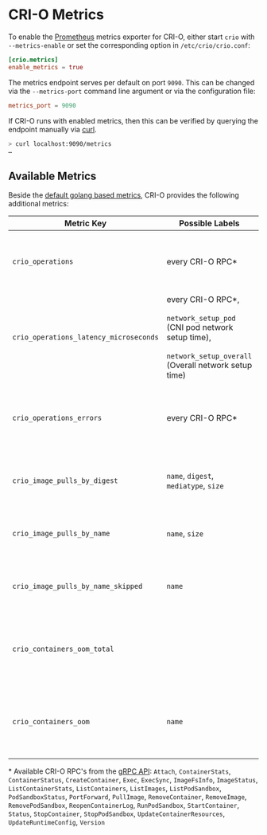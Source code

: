 # CRI-O Metrics

To enable the [Prometheus][0] metrics exporter for CRI-O, either start `crio`
with `--metrics-enable` or set the corresponding option in
`/etc/crio/crio.conf`:

```toml
[crio.metrics]
enable_metrics = true
```

The metrics endpoint serves per default on port `9090`. This can be changed via
the `--metrics-port` command line argument or via the configuration file:

```toml
metrics_port = 9090
```

If CRI-O runs with enabled metrics, then this can be verified by querying the
endpoint manually via [curl][1].

```bash
> curl localhost:9090/metrics
…
```

## Available Metrics

Beside the [default golang based metrics][2], CRI-O provides the following additional metrics:

| Metric Key                             | Possible Labels                                                                                                                         | Type    | Purpose                                                                  |
| -------------------------------------- | --------------------------------------------------------------------------------------------------------------------------------------- | ------- | ------------------------------------------------------------------------ |
| `crio_operations`                      | every CRI-O RPC\*                                                                                                                       | Counter | Cumulative number of CRI-O operations by operation type.                 |
| `crio_operations_latency_microseconds` | every CRI-O RPC\*,<br><br>`network_setup_pod` (CNI pod network setup time),<br><br>`network_setup_overall` (Overall network setup time) | Summary | Latency in microseconds of CRI-O operations. Split-up by operation type. |
| `crio_operations_errors`               | every CRI-O RPC\*                                                                                                                       | Counter | Cumulative number of CRI-O operation errors by operation type.           |
| `crio_image_pulls_by_digest`           | `name`, `digest`, `mediatype`, `size`                                                                                                   | Counter | Bytes transferred by CRI-O image pulls by digest.                        |
| `crio_image_pulls_by_name`             | `name`, `size`                                                                                                                          | Counter | Bytes transferred by CRI-O image pulls by name.                          |
| `crio_image_pulls_by_name_skipped`     | `name`                                                                                                                                  | Counter | Bytes skipped by CRI-O image pulls by name.                              |
| `crio_containers_oom_total`            |                                                                                                                                         | Counter | Total number of containers killed because they ran out of memory (OOM)                               |
| `crio_containers_oom`                  | `name`                                                                                                                                  | Counter | Containers killed because they ran out of memory (OOM) by their name                                 |

\* Available CRI-O RPC's from the [gRPC API][3]: `Attach`, `ContainerStats`, `ContainerStatus`,
`CreateContainer`, `Exec`, `ExecSync`, `ImageFsInfo`, `ImageStatus`,
`ListContainerStats`, `ListContainers`, `ListImages`, `ListPodSandbox`,
`PodSandboxStatus`, `PortForward`, `PullImage`, `RemoveContainer`,
`RemoveImage`, `RemovePodSandbox`, `ReopenContainerLog`, `RunPodSandbox`,
`StartContainer`, `Status`, `StopContainer`, `StopPodSandbox`,
`UpdateContainerResources`, `UpdateRuntimeConfig`, `Version`

[0]: https://prometheus.io
[1]: https://github.com/curl/curl
[2]: https://github.com/prometheus/client_golang/blob/b8b56b52bdb3a79ab877c873463cadc841133360/prometheus/go_collector.go#L65-L281
[3]: https://github.com/kubernetes/cri-api/blob/a6f63f369f6d50e9d0886f2eda63d585fbd1ab6a/pkg/apis/runtime/v1alpha2/api.proto#L34-L128
